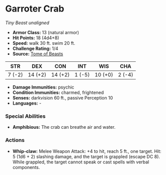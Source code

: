# Garroter Crab

*Tiny* *Beast* *unaligned*

- **Armor Class:** 13 (natural armor)
- **Hit Points:** 18 (4d4+8)
- **Speed:** walk 30 ft. swim 20 ft.
- **Challenge Rating:** 1/4
- **Source:** [Tome of Beasts](https://koboldpress.com/kpstore/product/tome-of-beasts-for-5th-edition-print/)

| STR | DEX | CON | INT | WIS | CHA |
| --- | --- | --- | --- | --- | --- |
| 7 (-2) | 14 (+2) | 14 (+2) | 1 (-5) | 10 (+0) | 2 (-4) |

- **Damage Immunities:** psychic
- **Condition Immunities:** charmed, frightened
- **Senses:** darkvision 60 ft., passive Perception 10
- **Languages:** -
### Special Abilities
- **Amphibious:** The crab can breathe air and water.
### Actions
- **Whip-claw:** Melee Weapon Attack: +4 to hit, reach 5 ft., one target. Hit: 5 (1d6 + 2) slashing damage, and the target is grappled (escape DC 8). While grappled, the target cannot speak or cast spells with verbal components.
